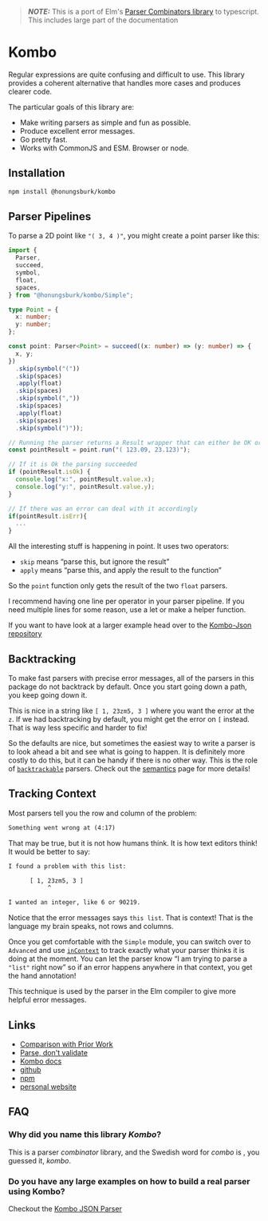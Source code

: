> **_NOTE:_** This is a port of Elm's [Parser Combinators library](https://package.elm-lang.org/packages/elm/parser/latest/Parser) to typescript. This includes large part of the documentation

# Kombo

Regular expressions are quite confusing and difficult to use.
This library provides a coherent alternative that handles more cases and produces clearer code.

The particular goals of this library are:

- Make writing parsers as simple and fun as possible.
- Produce excellent error messages.
- Go pretty fast.
- Works with CommonJS and ESM. Browser or node.

## Installation

```bash
npm install @honungsburk/kombo
```

## Parser Pipelines

To parse a 2D point like `"( 3, 4 )"`, you might create a point parser like this:

```ts
import {
  Parser,
  succeed,
  symbol,
  float,
  spaces,
} from "@honungsburk/kombo/Simple";

type Point = {
  x: number;
  y: number;
};

const point: Parser<Point> = succeed((x: number) => (y: number) => {
  x, y;
})
  .skip(symbol("("))
  .skip(spaces)
  .apply(float)
  .skip(spaces)
  .skip(symbol(","))
  .skip(spaces)
  .apply(float)
  .skip(spaces)
  .skip(symbol(")"));

// Running the parser returns a Result wrapper that can either be OK or Err
const pointResult = point.run("( 123.09, 23.123)");

// If it is Ok the parsing succeeded
if (pointResult.isOk) {
  console.log("x:", pointResult.value.x);
  console.log("y:", pointResult.value.y);
}

// If there was an error can deal with it accordingly
if(pointResult.isErr){
  ...
}

```

All the interesting stuff is happening in point. It uses two operators:

- `skip` means “parse this, but ignore the result”
- `apply` means “parse this, and apply the result to the function”

So the `point` function only gets the result of the two `float` parsers.

I recommend having one line per operator in your parser pipeline. If you need multiple lines for some reason, use a let or make a helper function.

If you want to have look at a larger example head over to the [Kombo-Json repository](https://github.com/honungsburk/kombo-json)

## Backtracking

To make fast parsers with precise error messages, all of the parsers in this package do not backtrack by default. Once you start going down a path, you keep going down it.

This is nice in a string like `[ 1, 23zm5, 3 ]` where you want the error at the `z`. If we had backtracking by default, you might get the error on `[` instead. That is way less specific and harder to fix!

So the defaults are nice, but sometimes the easiest way to write a parser is to look ahead a bit and see what is going to happen. It is definitely more costly to do this, but it can be handy if there is no other way. This is the role of [`backtrackable`](https://example.com#backtrackable) parsers. Check out the [semantics](https://github.com/honungsburk/kombo/blob/master/semantics.md) page for more details!

## Tracking Context

Most parsers tell you the row and column of the problem:

```txt
Something went wrong at (4:17)
```

That may be true, but it is not how humans think. It is how text editors think! It would be better to say:

```txt
I found a problem with this list:

      [ 1, 23zm5, 3 ]
           ^

I wanted an integer, like 6 or 90219.
```

Notice that the error messages says `this list`. That is context! That is the language my brain speaks, not rows and columns.

Once you get comfortable with the `Simple` module, you can switch over to `Advanced` and use [`inContext`](https://example.com#inContext) to track exactly what your parser thinks it is doing at the moment. You can let the parser know “I am trying to parse a `"list"` right now” so if an error happens anywhere in that context, you get the hand annotation!

This technique is used by the parser in the Elm compiler to give more helpful error messages.

## Links

- [Comparison with Prior Work](https://github.com/honungsburk/kombo/blob/master/comparison.md)
- [Parse, don't validate](https://lexi-lambda.github.io/blog/2019/11/05/parse-don-t-validate/)
- [Kombo docs](https://honungsburk.github.io/kombo)
- [github](https://github.com/honungsburk/kombo)
- [npm](https://github.com/honungsburk/kombo)
- [personal website](https://honungsburk.github.io/)

## FAQ

### Why did you name this library _Kombo_?

This is a parser _combinator_ library, and the Swedish word for _combo_ is , you guessed it, _kombo_.

### Do you have any large examples on how to build a real parser using Kombo?

Checkout the [Kombo JSON Parser](https://github.com/honungsburk/kombo-json)
